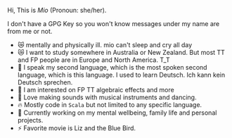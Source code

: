 Hi, This is *Mio* (Pronoun: she/her).

I don't have a GPG Key so you won't know messages under my name are from me or not.
<!--
**mio-19/mio-19** is a ✨ _special_ ✨ repository because its `README.md` (this file) appears on your GitHub profile.

Here are some ideas to get you started:

- 🔭 I’m currently working on ...
- 🌱 I’m currently learning ...
- 👯 I’m looking to collaborate on ...
- 🤔 I’m looking for help with ...
- 💬 Ask me about ...
- 📫 How to reach me: ...
- 😄 Pronouns: ...
- ⚡ Fun fact: ...
-->

- 😿 mentally and physically ill. mio can't sleep and cry all day
- 😿 I want to study somewhere in Australia or New Zealand. But most TT and FP people are in Europe and North America. T_T
- 💬 I speak my second language, which is the most spoken second language, which is this language. I used to learn Deutsch. Ich kann kein Deutsch sprechen.
- 🔭 I am interested on FP TT algebraic effects and more
- 🌈 Love making sounds with musical instruments and dancing.
- 🔥 Mostly code in `Scala` but not limited to any specific language.
- 🥰 Currently working on my mental wellbeing, family life and personal projects.
- ⚡ Favorite movie is Liz and the Blue Bird.
